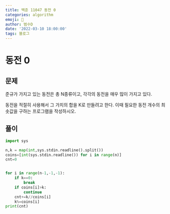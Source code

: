 ```yaml
---
title: 백준 11047 동전 0
categories: algorithm
emoji: 🏃
author: 범수D
date: '2022-03-10 18:00:00'
tags: 블로그
---
```

<!-- 
튜토리얼, 하우 투 가이드, 설명 ,레퍼런스 
https://documentation.divio.com/tutorials/
-->

# 동전 0

## 문제
준규가 가지고 있는 동전은 총 N종류이고, 각각의 동전을 매우 많이 가지고 있다.

동전을 적절히 사용해서 그 가치의 합을 K로 만들려고 한다. 이때 필요한 동전 개수의 최솟값을 구하는 프로그램을 작성하시오.


## 풀이

```python
import sys

n,k = map(int,sys.stdin.readline().split())
coins=[int(sys.stdin.readline()) for i in range(n)]
cnt=0


for i in range(n-1,-1,-1):
    if k==0:
        break
    if coins[i]>k:
        continue
    cnt+=k//coins[i]
    k%=coins[i]
print(cnt)
```